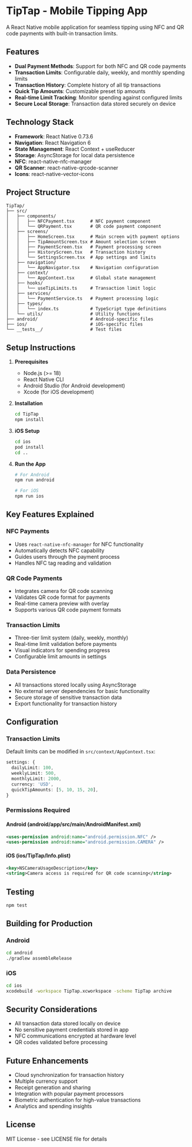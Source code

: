 # TipTap - Mobile Tipping App

A React Native mobile application for seamless tipping using NFC and QR code payments with built-in transaction limits.

## Features

- **Dual Payment Methods**: Support for both NFC and QR code payments
- **Transaction Limits**: Configurable daily, weekly, and monthly spending limits
- **Transaction History**: Complete history of all tip transactions
- **Quick Tip Amounts**: Customizable preset tip amounts
- **Real-time Limit Tracking**: Monitor spending against configured limits
- **Secure Local Storage**: Transaction data stored securely on device

## Technology Stack

- **Framework**: React Native 0.73.6
- **Navigation**: React Navigation 6
- **State Management**: React Context + useReducer
- **Storage**: AsyncStorage for local data persistence
- **NFC**: react-native-nfc-manager
- **QR Scanner**: react-native-qrcode-scanner
- **Icons**: react-native-vector-icons

## Project Structure

```
TipTap/
├── src/
│   ├── components/
│   │   ├── NFCPayment.tsx      # NFC payment component
│   │   └── QRPayment.tsx       # QR code payment component
│   ├── screens/
│   │   ├── HomeScreen.tsx      # Main screen with payment options
│   │   ├── TipAmountScreen.tsx # Amount selection screen
│   │   ├── PaymentScreen.tsx   # Payment processing screen
│   │   ├── HistoryScreen.tsx   # Transaction history
│   │   └── SettingsScreen.tsx  # App settings and limits
│   ├── navigation/
│   │   └── AppNavigator.tsx    # Navigation configuration
│   ├── context/
│   │   └── AppContext.tsx      # Global state management
│   ├── hooks/
│   │   └── useTipLimits.ts     # Transaction limit logic
│   ├── services/
│   │   └── PaymentService.ts   # Payment processing logic
│   ├── types/
│   │   └── index.ts            # TypeScript type definitions
│   └── utils/                  # Utility functions
├── android/                    # Android-specific files
├── ios/                        # iOS-specific files
└── __tests__/                  # Test files
```

## Setup Instructions

1. **Prerequisites**
   - Node.js (>= 18)
   - React Native CLI
   - Android Studio (for Android development)
   - Xcode (for iOS development)

2. **Installation**
   ```bash
   cd TipTap
   npm install
   ```

3. **iOS Setup**
   ```bash
   cd ios
   pod install
   cd ..
   ```

4. **Run the App**
   ```bash
   # For Android
   npm run android

   # For iOS
   npm run ios
   ```

## Key Features Explained

### NFC Payments
- Uses `react-native-nfc-manager` for NFC functionality
- Automatically detects NFC capability
- Guides users through the payment process
- Handles NFC tag reading and validation

### QR Code Payments
- Integrates camera for QR code scanning
- Validates QR code format for payments
- Real-time camera preview with overlay
- Supports various QR code payment formats

### Transaction Limits
- Three-tier limit system (daily, weekly, monthly)
- Real-time limit validation before payments
- Visual indicators for spending progress
- Configurable limit amounts in settings

### Data Persistence
- All transactions stored locally using AsyncStorage
- No external server dependencies for basic functionality
- Secure storage of sensitive transaction data
- Export functionality for transaction history

## Configuration

### Transaction Limits
Default limits can be modified in `src/context/AppContext.tsx`:
```typescript
settings: {
  dailyLimit: 100,
  weeklyLimit: 500,
  monthlyLimit: 2000,
  currency: 'USD',
  quickTipAmounts: [5, 10, 15, 20],
}
```

### Permissions Required

#### Android (android/app/src/main/AndroidManifest.xml)
```xml
<uses-permission android:name="android.permission.NFC" />
<uses-permission android:name="android.permission.CAMERA" />
```

#### iOS (ios/TipTap/Info.plist)
```xml
<key>NSCameraUsageDescription</key>
<string>Camera access is required for QR code scanning</string>
```

## Testing

```bash
npm test
```

## Building for Production

### Android
```bash
cd android
./gradlew assembleRelease
```

### iOS
```bash
cd ios
xcodebuild -workspace TipTap.xcworkspace -scheme TipTap archive
```

## Security Considerations

- All transaction data stored locally on device
- No sensitive payment credentials stored in app
- NFC communications encrypted at hardware level
- QR codes validated before processing

## Future Enhancements

- Cloud synchronization for transaction history
- Multiple currency support
- Receipt generation and sharing
- Integration with popular payment processors
- Biometric authentication for high-value transactions
- Analytics and spending insights

## License

MIT License - see LICENSE file for details